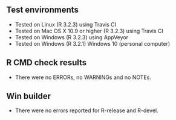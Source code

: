 ## Test environments

* Tested on Linux (R 3.2.3) using Travis CI
* Tested on Mac OS X 10.9 or higher (R 3.2.3) using Travis CI
* Tested on Windows (R 3.2.3) using AppVeyor
* Tested on Windows (R 3.2.1) Windows 10 (personal computer)

## R CMD check results

* There were no ERRORs, no WARNINGs and no NOTEs. 

## Win builder

* There were no errors reported for R-release and R-devel.

